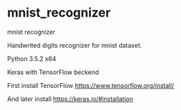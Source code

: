 # mnist_recognizer
mnist recognizer

Handwrited digits recognizer for mnist dataset.

Python 3.5.2 x64

Keras with TensorFlow beckend

First install TensorFlow https://www.tensorflow.org/install/

And later install https://keras.io/#installation
